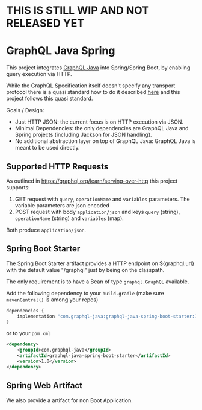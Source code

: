 # THIS IS STILL WIP AND NOT RELEASED YET
# GraphQL Java Spring


This project integrates [GraphQL Java](https://github.com/graphql-java/graphql-java) into Spring/Spring Boot, by enabling query execution via HTTP.

While the GraphQL Specification itself doesn't specify any transport protocol there is a quasi standard how to do it described 
[here](https://graphql.org/learn/serving-over-http/) and this project follows this quasi standard.

Goals / Design:

- Just HTTP JSON: the current focus is on HTTP execution via JSON.
- Minimal Dependencies: the only dependencies are GraphQL Java and Spring projects (including Jackson for JSON handling).
- No additional abstraction layer on top of GraphQL Java: GraphQL Java is meant to be used directly. 


## Supported HTTP Requests

As outlined in https://graphql.org/learn/serving-over-http this project supports:

1. GET request with `query`, `operationName` and `variables` parameters. The variable parameters are json encoded
2. POST request with body `application/json` and keys `query` (string), `operationName` (string) and `variables` (map).

Both produce `application/json`.

## Spring Boot Starter

The Spring Boot Starter artifact provides a HTTP endpoint on ${graphql.url} with the default value "/graphql" just by being on the classpath.

The only requirement is to have a Bean of type `graphql.GraphQL` available.

Add the following dependency to your `build.gradle` (make sure `mavenCentral()` is among your repos)

```groovy
dependencies {
    implementation "com.graphql-java:graphql-java-spring-boot-starter:1.0"
}

```

or to your `pom.xml`

```xml
<dependency>
    <groupId>com.graphql-java</groupId>
    <artifactId>graphql-java-spring-boot-starter</artifactId>
    <version>1.0</version>
</dependency>

```

## Spring Web Artifact

We also provide a artifact for non Boot Application. 


